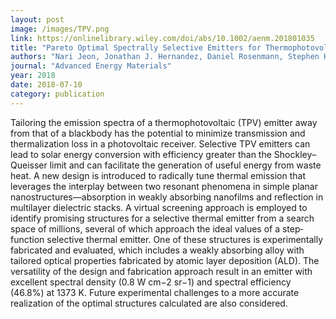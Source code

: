 ```yaml
---
layout: post
image: /images/TPV.png
link: https://onlinelibrary.wiley.com/doi/abs/10.1002/aenm.201801035
title: "Pareto Optimal Spectrally Selective Emitters for Thermophotovoltaics via Weak Absorber Critical Coupling"
authors: "Nari Jeon, Jonathan J. Hernandez, Daniel Rosenmann, Stephen K. Gray, Alex B. F. Martinson, Jonathan J. Foley IV"
journal: "Advanced Energy Materials"
year: 2018
date: 2018-07-10
category: publication
---
```

Tailoring the emission spectra of a thermophotovoltaic (TPV) emitter away from that of a blackbody has the potential to 
minimize transmission and thermalization loss in a photovoltaic receiver. Selective TPV emitters can lead to solar 
energy conversion with efficiency greater than the Shockley–Queisser limit and can facilitate the generation of 
useful energy from waste heat. A new design is introduced to radically tune thermal emission that leverages the 
interplay between two resonant phenomena in simple planar nanostructures—absorption in weakly absorbing 
nanofilms and reflection in multilayer dielectric stacks. A virtual screening approach is employed to identify 
promising structures for a selective thermal emitter from a search space of millions, several of which approach the 
ideal values of a step‐function selective thermal emitter. One of these structures is experimentally fabricated and 
evaluated, which includes a weakly absorbing alloy with tailored optical properties fabricated by atomic 
layer deposition (ALD). The versatility of the design and fabrication approach result in an emitter with 
excellent spectral density (0.8 W cm−2 sr−1) and spectral efficiency (46.8%) at 1373 K. Future 
experimental challenges to a more accurate realization of the optimal structures calculated are also considered.
